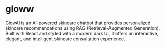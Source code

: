 # gloww
GlowAI is an AI-powered skincare chatbot that provides personalized skincare recommendations using RAG (Retrieval-Augmented Generation). Built with React and styled with a modern dark UI, it offers an interactive, elegant, and intelligent skincare consultation experience.
